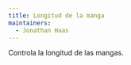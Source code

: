 ```yaml
---
title: Longitud de la manga
maintainers:
  - Jonathan Haas
---
```


Controla la longitud de las mangas.
